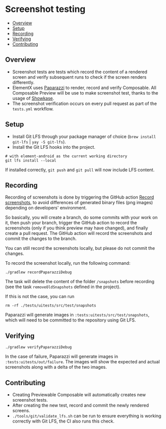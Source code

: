 # Screenshot testing

<!--- TOC -->

* [Overview](#overview)
* [Setup](#setup)
* [Recording](#recording)
* [Verifying](#verifying)
* [Contributing](#contributing)

<!--- END -->

## Overview

- Screenshot tests are tests which record the content of a rendered screen and verify subsequent runs to check if the screen renders differently.
- ElementX uses [Paparazzi](https://github.com/cashapp/paparazzi) to render, record and verify Composable. All Composable Preview will be use to make screenshot test, thanks to the usage of [Showkase](https://github.com/airbnb/Showkase).
- The screenshot verification occurs on every pull request as part of the `tests.yml` workflow.

## Setup

- Install Git LFS through your package manager of choice (`brew install git-lfs` | `yay -S git-lfs`).
- Install the Git LFS hooks into the project.

```shell
# with element-android as the current working directory
git lfs install --local
```

If installed correctly, `git push` and `git pull` will now include LFS content.

## Recording

Recording of screenshots is done by triggering the GitHub action [Record screenshots](https://github.com/vector-im/element-x-android/actions/workflows/recordScreenshots.yml), to avoid differences of generated binary files (png images) depending on developers' environment.

So basically, you will create a branch, do some commits with your work on it, then push your branch, trigger the GitHub action to record the screenshots (only if you think preview may have changed), and finally create a pull request. The GitHub action will record the screenshots and commit the changes to the branch.

You can still record the screenshots locally, but please do not commit the changes.

To record the screenshot locally, run the following command:

```shell
./gradlew recordPaparazziDebug
```

The task will delete the content of the folder `/snapshots` before recording (see the task `removeOldSnapshots` defined in the project).

If this is not the case, you can run

```shell
rm -rf ./tests/uitests/src/test/snapshots
```

Paparazzi will generate images in `:tests:uitests/src/test/snapshots`, which will need to be committed to the repository using Git LFS.

## Verifying

```shell
./gradlew verifyPaparazziDebug
```

In the case of failure, Paparazzi will generate images in `:tests:uitests/out/failure`. The images will show the expected and actual screenshots along with a delta of the two images.

## Contributing

- Creating Previewable Composable will automatically creates new screenshot tests.
- After creating the new test, record and commit the newly rendered screens.
- `./tools/git/validate_lfs.sh` can be run to ensure everything is working correctly with Git LFS, the CI also runs this check.
